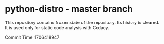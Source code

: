 # python-distro - master branch

This repository contains frozen state of the repository.
Its history is cleared. It is used only for static code
analysis with Codacy.

Commit Time: 1706418947